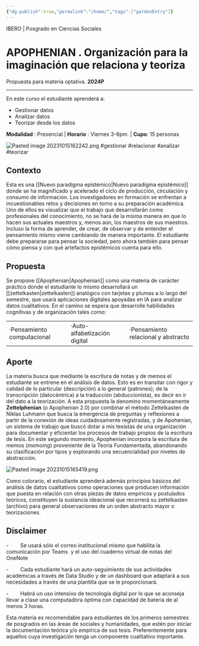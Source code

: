 ```yaml
---
{"dg-publish":true,"permalink":"/home/","tags":["gardenEntry"]}
---
```


IBERO |  Posgrado en Ciencias Sociales
# APOPHENIAN .  Organización para la imaginación que relaciona y teoriza
Propuesta para materia optativa. **2024P**

---

En este curso el estudiante aprenderá a:

- Gestionar datos
- Analizar datos
- Teorizar desde los datos

**Modalidad** : Presencial | **Horario** : Viernes 3-6pm. | **Cupo**: 15 personas

![Pasted image 20231015162242.png](/img/user/Im%C3%A1genes/Pasted%20image%2020231015162242.png)
#gestionar  #relacionar #analizar #teorizar


##  Contexto

Esta es una [[Nuevo paradigma epistémico\|Nuevo paradigma epistémico]] donde se ha magnificado y acelerado el ciclo de producción, circulación y consumo de información. Los investigadores en formación se enfrentan a incuestionables retos y decisiones en torno a su preparación académica. Uno de ellos es visualizar que el trabajo que desarrollarán como profesionales del conocimiento, no se hará de la misma manera en que lo hacen sus actuales maestros y, menos aún, los maestros de sus maestros. Incluso la forma de aprender, de crear, de observar y de entender el pensamiento mismo viene cambiando de manera importante. El estudiante debe prepararse para pensar la sociedad, pero ahora también para pensar cómo piensa y con qué artefactos epistémicos cuenta para ello.

## Propuesta

Se propone [[Apophenian\|Apophenian]] como una materia de carácter práctico donde el estudiante lo mismo desarrollará un [[zettelkasten\|zettelkasten]] analógico con tarjetas y plumas a lo largo del semestre, que usará aplicaciones digitales apoyadas en IA para analizar datos cualitativos. En el camino se espera que desarrolle habilidades cognitivas y de organización tales como:

|   |   |   |
|---|---|---|
|·Pensamiento computacional|·Auto-alfabetización digital|·Pensamiento relacional y abstracto|

## **Aporte**

La materia busca que mediante la escritura de notas y de memos el estudiante se entrene en el análisis de datos. Esto es en transitar con rigor y calidad de lo particular (descripción) a lo general (patrones); de la transcripción (datocéntrica) a la traducción (abduccionista), es decir en ir del dato a la teorización. A esta propuesta la denomino momentáneamente **Zettelphenian** (o Apophenian 2.0) por combinar el método Zettelkasten de Niklas Luhmann que busca la emergencia de preguntas y reflexiones a partir de la conexión de ideas cuidadosamente registradas, y de Apohenian, un sistema de trabajo que buscó dotar a mis tesistas de una organización para documentar y eficientar los procesos de trabajo propios de la escritura de tesis. En este segundo momento, Apophenian incorpora la escritura de memos (_memoing_) proveniente de la Teoría Fundamentada, abandonando su clasificación por tipos y explorando una secuencialidad por niveles de abstracción. 

![Pasted image 20231015165419.png](/img/user/Im%C3%A1genes/Pasted%20image%2020231015165419.png)


Como colorario, el estudiante aprenderá además principios básicos del análisis de datos cualitativos como operaciones que producen información que puesta en relación con otras piezas de datos empíricos y postulados teóricos, constituyen la sustancia ideacional que recorrerá su zettelkasten (archivo) para general observaciones de un orden abstracto mayor o teorizaciones.


## **Disclaimer**

-        Se usará sólo el correo institucional mismo que habilita la comunicación por Teams  y el uso del cuaderno virtual de notas del OneNote

-        Cada estudiante hará un auto-seguimiento de sus actividades académicas a través de Data Studio y de un dashboard que adaptará a sus necesidades a través de una plantilla que se le proporcionará.

-        Habrá un uso intensivo de tecnología digital por lo que se aconseja llevar a clase una computadora óptima con capacidad de batería de al menos 3 horas.

Esta materia es recomendable para estudiantes de los primeros semestres de posgrados en las áreas de sociales y humanidades, que estén por iniciar la documentación teórica y/o empírica de sus tesis. Preferentemente para aquellos cuya investigación tenga un componente cualitativo importante.
